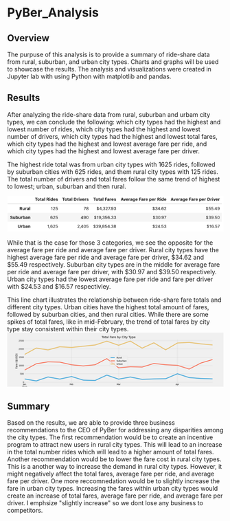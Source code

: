 # PyBer_Analysis

## Overview
  The purpuse of this analysis is to provide a summary of ride-share data from rural, suburban, and urban city types. Charts and graphs will be used to showcase the results. The analysis and visualizations were created in Jupyter lab with using Python with matplotlib and pandas.

## Results
  After analyzing the ride-share data from rural, suburban and urbam city types, we can conclude the following:
which city types had the highest and lowest number of rides,
which city types had the highest and lowest number of drivers,
which city types had the highest and lowest total fares,
which city types had the highest and lowest average fare per ride, and
which city types had the highest and lowest average fare per driver. 

  The highest ride total was from urban city types with 1625 rides, followed by suburban cities with 625 rides, and them rural city types with 125 rides. The total number of drivers and total fares follow the same trend of highest to lowest; urban, suburban and then rural. 

![table](Pyber_summary_table.png)

  While that is the case for those 3 categories, we see the opposite for the average fare per ride and average fare per driver. Rural city types have the highest average fare per ride and average fare per driver, $34.62 and $55.49 respectively. Suburban city types are in the middle for average fare per ride and average fare per driver, with $30.97 and $39.50 respectively. Urban city types had the lowest average fare per ride and fare per driver with $24.53 and $16.57 respectivley.

This line chart illustrates the relationship between ride-share fare totals and different city types. Urban cities have the highest total amount of fares, followed by suburban cities, and then rural cities. While there are some spikes of total fares, like in mid-February, the trend of total fares by city type stay consistent within their city types.
![chart](PyBer_fare_summary.png)

## Summary

Based on the results, we are able to provide three business recommendations to the CEO of PyBer for addressing any disparities among the city types. The first recommendation would be to create an incentive program to attract new users in rural city types. This will lead to an increase in the total number rides which will lead to a higher amount of total fares. Another recommendation would be to lower the fare cost in rural city types. This is a another way to increase the demand in rural city types. However, it might negatively affect the total fares, average fare per ride, and average fare per driver.
One more reccomnedation would be to slightly increase the fare in urban city types. Increasing the fares within urban city types would create an increase of total fares, average fare per ride, and average fare per driver. I emphsize "slightly increase" so we dont lose any business to competitors.
